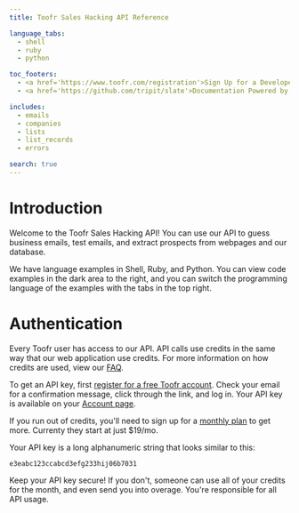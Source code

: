 ```yaml
---
title: Toofr Sales Hacking API Reference

language_tabs:
  - shell
  - ruby
  - python

toc_footers:
  - <a href='https://www.toofr.com/registration'>Sign Up for a Developer Key</a>
  - <a href='https://github.com/tripit/slate'>Documentation Powered by Slate</a>

includes:
  - emails
  - companies
  - lists
  - list_records
  - errors

search: true
---
```


# Introduction

Welcome to the Toofr Sales Hacking API! You can use our API to guess business emails, test emails, and extract prospects from webpages and our database.

We have language examples in Shell, Ruby, and Python. You can view code examples in the dark area to the right, and you can switch the programming language of the examples with the tabs in the top right.

# Authentication

Every Toofr user has access to our API. API calls use credits in the same way that our web application use credits. For more information on how credits are used, view our [FAQ](https://www.toofr.com/faq).

To get an API key, first [register for a free Toofr account](https://www.toofr.com/registration). Check your email for a confirmation message, click through the link, and log in. Your API key is available on your [Account page](https://www.toofr.com/account).

If you run out of credits, you'll need to sign up for a [monthly plan](https://www.toofr.com/pricing) to get more. Currenty they start at just $19/mo.

Your API key is a long alphanumeric string that looks similar to this:

`e3eabc123ccabcd3efg233hij06b7031`

<aside class="notice">
Keep your API key secure! If you don't, someone can use all of your credits for the month, and even send you into overage. You're responsible for all API usage.
</aside>
